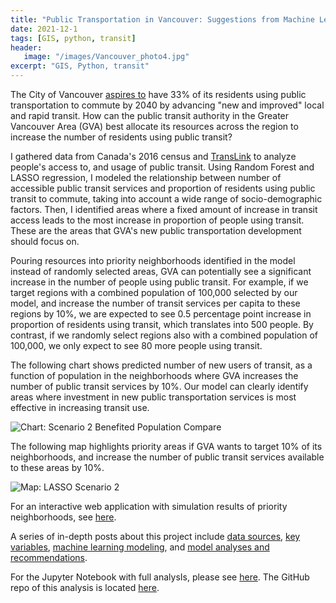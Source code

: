 ```yaml
---
title: "Public Transportation in Vancouver: Suggestions from Machine Learning Models"
date: 2021-12-1
tags: [GIS, python, transit]
header:
   image: "/images/Vancouver_photo4.jpg"
excerpt: "GIS, Python, transit"
---
```


The City of Vancouver [aspires to](https://vancouver.ca/files/cov/transportation-2040-plan.pdf) have 33% of its residents using public transportation to commute by 2040 by advancing "new and improved" local and rapid transit. How can the public transit authority in the Greater Vancouver Area (GVA) best allocate its resources across the region to increase the number of residents using public transit? 

I gathered data from Canada's 2016 census and [TransLink](https://developer.translink.ca/servicesgtfs/gtfsdata) to analyze people's access to, and usage of public transit. Using Random Forest and LASSO regression, I modeled the relationship between number of accessible public transit services and proportion of residents using public transit to commute, taking into account a wide range of socio-demographic factors. Then, I identified areas where a fixed amount of increase in transit access leads to the most increase in proportion of people using transit. These are the areas that GVA's new public transportation development should focus on.

Pouring resources into priority neighborhoods identified in the model instead of randomly selected areas, GVA can potentially see a significant increase in the number of people using public transit. For example, if we target regions with a combined population of 100,000 selected by our model, and increase the number of transit services per capita to these regions by 10%, we are expected to see 0.5 percentage point increase in proportion of residents using transit, which translates into 500 people. By contrast, if we randomly select regions also with a combined population of 100,000, we only expect to see 80 more people using transit.

The following chart shows predicted number of new users of transit, as a function of population in the neighborhoods where GVA increases the number of public transit services by 10%. Our model can clearly identify areas where investment in new public transportation services is most effective in increasing transit use.

<img src="{{ site.url }}{{ site.baseurl }}/images/Vancouver_transit_summary/plots/X_2_benefited_population_compare_for_post.png" alt="Chart: Scenario 2 Benefited Population Compare">

The following map highlights priority areas if GVA wants to target 10% of its neighborhoods, and increase the number of public transit services available to these areas by 10%.

<img src="{{ site.url }}{{ site.baseurl }}/images/Vancouver_transit_summary/plots/X_2_LASSO.png" alt="Map: LASSO Scenario 2">

For an interactive web application with simulation results of priority neighborhoods, see [here](https://gva-transit-ml.herokuapp.com/).  

A series of in-depth posts about this project include [data sources](https://zibowangkangyu.github.io/Vancouver_transit1/), [key variables](https://zibowangkangyu.github.io/Vancouver_transit2/), [machine learning modeling](https://zibowangkangyu.github.io/Vancouver_transit3/), and [model analyses and recommendations](https://zibowangkangyu.github.io/Vancouver_transit4/).

For the Jupyter Notebook with full analysIs, please see [here](https://nbviewer.jupyter.org/github/ZIBOWANGKANGYU/Vancouver_transit/blob/master/Report.ipynb). The GitHub repo of this analysis is located [here](https://github.com/ZIBOWANGKANGYU/Vancouver_transit).  
